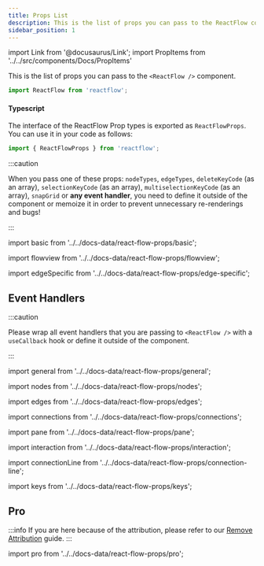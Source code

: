 ```yaml
---
title: Props List
description: This is the list of props you can pass to the ReactFlow component.
sidebar_position: 1
---
```


import Link from '@docusaurus/Link';
import PropItems from '../../src/components/Docs/PropItems'

This is the list of props you can pass to the `<ReactFlow />` component.

```jsx
import ReactFlow from 'reactflow';
```

#### Typescript

The interface of the ReactFlow Prop types is exported as `ReactFlowProps`. You can use it in your code as follows:

```javascript
import { ReactFlowProps } from 'reactflow';
```

:::caution

When you pass one of these props: `nodeTypes`, `edgeTypes`, `deleteKeyCode` (as an array), `selectionKeyCode` (as an array), `multiselectionKeyCode` (as an array), `snapGrid` or **any event handler**, you need to define it outside of the component or memoize it in order to prevent unnecessary re-renderings and bugs!

:::

import basic from '../../docs-data/react-flow-props/basic';

<PropItems title="Basic Props" props={basic} />

import flowview from '../../docs-data/react-flow-props/flowview';

<PropItems title="Flow View" props={flowview} />

import edgeSpecific from '../../docs-data/react-flow-props/edge-specific';

<PropItems title="Edge Specific Props" props={edgeSpecific} />

## Event Handlers

:::caution

Please wrap all event handlers that you are passing to `<ReactFlow />` with a `useCallback` hook or define it outside of the component.

:::

import general from '../../docs-data/react-flow-props/general';

<PropItems title="General" titleAs="h3" props={general} />

import nodes from '../../docs-data/react-flow-props/nodes';

<PropItems title="Nodes" titleAs="h3" props={nodes} />

import edges from '../../docs-data/react-flow-props/edges';

<PropItems title="Edges" titleAs="h3" props={edges} />

import connections from '../../docs-data/react-flow-props/connections';

<PropItems title="Connections" titleAs="h3" props={connections} />

import pane from '../../docs-data/react-flow-props/pane';

<PropItems title="Pane" titleAs="h3" props={pane} />

import interaction from '../../docs-data/react-flow-props/interaction';

<PropItems title="Interaction" props={interaction} />

import connectionLine from '../../docs-data/react-flow-props/connection-line';

<PropItems title="Connection Line" props={connectionLine} />

import keys from '../../docs-data/react-flow-props/keys';

<PropItems title="Keys" props={keys} />

## Pro

:::info
If you are here because of the attribution, please refer to our [Remove Attribution](/docs/guides/remove-attribution) guide.
:::

import pro from '../../docs-data/react-flow-props/pro';

<PropItems props={pro} />
